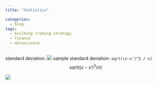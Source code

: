 ```yaml
---
title: "Statistics"

categories:
  - blog
tags:
  - building trading strategy
  - finance
  - datascience
---
```


standard deviation: <img src="https://render.githubusercontent.com/render/math?math=\sqrt(\Sigma \(x-x&#772)^2/n)">
sample standard deviation: `sqrt((x-x')^2 / n)` $$ sqrt((x-x')^2 / n) $$

<img src="https://render.githubusercontent.com/render/math?math=e^{i%20\pi}%20=%20-1">
